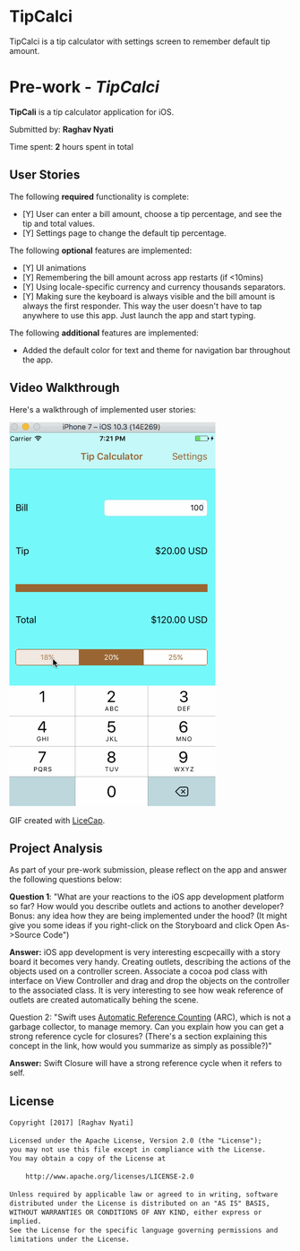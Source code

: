 # TipCalci
TipCalci is a tip calculator with settings screen to remember default tip amount.

# Pre-work - *TipCalci*

**TipCali** is a tip calculator application for iOS.

Submitted by: **Raghav Nyati**

Time spent: **2** hours spent in total

## User Stories

The following **required** functionality is complete:

* [Y] User can enter a bill amount, choose a tip percentage, and see the tip and total values.
* [Y] Settings page to change the default tip percentage.

The following **optional** features are implemented:
* [Y] UI animations
* [Y] Remembering the bill amount across app restarts (if <10mins)
* [Y] Using locale-specific currency and currency thousands separators.
* [Y] Making sure the keyboard is always visible and the bill amount is always the first responder. This way the user doesn't have to tap anywhere to use this app. Just launch the app and start typing.

The following **additional** features are implemented:

- Added the default color for text and theme for navigation bar throughout the app. 

## Video Walkthrough 

Here's a walkthrough of implemented user stories:

<img src='https://github.com/raghavnyati90/TipCalci/blob/master/tipcalci.gif' title='Video Walkthrough' width='' alt='Video Walkthrough' />

GIF created with [LiceCap](http://www.cockos.com/licecap/).

## Project Analysis

As part of your pre-work submission, please reflect on the app and answer the following questions below:

**Question 1**: "What are your reactions to the iOS app development platform so far? How would you describe outlets and actions to another developer? Bonus: any idea how they are being implemented under the hood? (It might give you some ideas if you right-click on the Storyboard and click Open As->Source Code")

**Answer:** iOS app development is very interesting escpecailly with a story board it becomes very handy. Creating outlets, describing the actions of the objects used on a controller screen. Associate a cocoa pod class with interface on View Controller and drag and drop the objects on the controller to the associated class. It is very interesting to see how weak reference of outlets are created automatically behing the scene. 

Question 2: "Swift uses [Automatic Reference Counting](https://developer.apple.com/library/content/documentation/Swift/Conceptual/Swift_Programming_Language/AutomaticReferenceCounting.html#//apple_ref/doc/uid/TP40014097-CH20-ID49) (ARC), which is not a garbage collector, to manage memory. Can you explain how you can get a strong reference cycle for closures? (There's a section explaining this concept in the link, how would you summarize as simply as possible?)"

**Answer:** Swift Closure will have a strong reference cycle when it refers to self. 


## License

    Copyright [2017] [Raghav Nyati]

    Licensed under the Apache License, Version 2.0 (the "License");
    you may not use this file except in compliance with the License.
    You may obtain a copy of the License at

        http://www.apache.org/licenses/LICENSE-2.0

    Unless required by applicable law or agreed to in writing, software
    distributed under the License is distributed on an "AS IS" BASIS,
    WITHOUT WARRANTIES OR CONDITIONS OF ANY KIND, either express or implied.
    See the License for the specific language governing permissions and
    limitations under the License.
